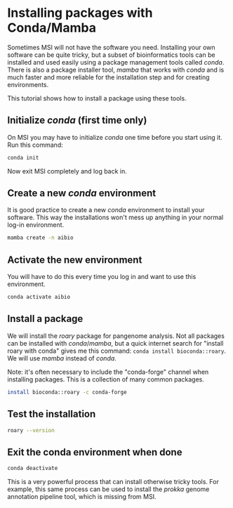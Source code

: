 # Installing packages with Conda/Mamba
Sometimes MSI will not have the software you need. Installing your own software can be quite tricky,
but a subset of bioinformatics tools can be installed and used easily using a package management tools called _conda_.
There is also a package installer tool, _mamba_ that works with _conda_ and is much faster and more reliable
for the installation step and for creating environments. 

This tutorial shows how to install a package using these tools.

## Initialize _conda_ (first time only)
On MSI you may have to initialize _conda_ one time before you start using it. Run this command:
```bash
conda init
```
Now exit MSI completely and log back in.

## Create a new _conda_ environment
It is good practice to create a new _conda_ environment to install your software. This
way the installations won't mess up anything in your normal log-in environment.
```bash
mamba create -n aibio
```

## Activate the new environment
You will have to do this every time you log in and want to use this environment. 
```bash
conda activate aibio
```

## Install a package
We will install the _roary_ package for pangenome analysis. Not all packages can be installed with _conda_/_mamba_, 
but a quick internet search for "install roary with conda" gives me this command: `conda install bioconda::roary`. 
We will use _mamba_ instead of _conda_.

Note: it's often necessary to include the "conda-forge" channel when installing packages. This is a collection of
many common packages.
```bash
install bioconda::roary -c conda-forge
```

## Test the installation
```bash
roary --version
```

## Exit the conda environment when done
```bash
conda deactivate
```

This is a very powerful process that can install otherwise tricky tools. For example, this same process can be used to install the _prokka_ genome annotation pipeline tool, which is missing from MSI.
